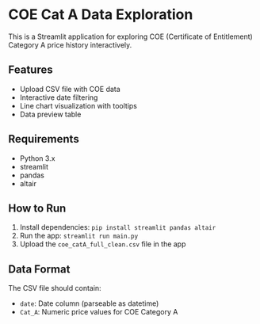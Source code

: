 # COE Cat A Data Exploration

This is a Streamlit application for exploring COE (Certificate of Entitlement) Category A price history interactively.

## Features

- Upload CSV file with COE data
- Interactive date filtering
- Line chart visualization with tooltips
- Data preview table

## Requirements

- Python 3.x
- streamlit
- pandas
- altair

## How to Run

1. Install dependencies: `pip install streamlit pandas altair`
2. Run the app: `streamlit run main.py`
3. Upload the `coe_catA_full_clean.csv` file in the app

## Data Format

The CSV file should contain:

- `date`: Date column (parseable as datetime)
- `Cat_A`: Numeric price values for COE Category A
